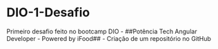# DIO-1-Desafio
Primeiro desafio feito no bootcamp DIO - ##Potência Tech Angular Developer - Powered by iFood## - Criação de um repositório no GitHub
